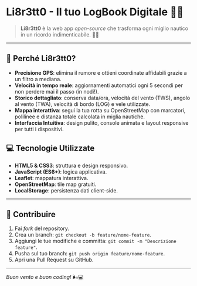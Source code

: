 # Li8r3tt0 - Il tuo LogBook Digitale 🌊⛵

&#x20;

> **Li8r3tt0** è la web app *open-source* che trasforma ogni miglio nautico in un ricordo indimenticabile. 📍📝

---

## 🎯 Perché Li8r3tt0?

- **Precisione GPS**: elimina il rumore e ottieni coordinate affidabili grazie a un filtro a mediana.
- **Velocità in tempo reale**: aggiornamenti automatici ogni 5 secondi per non perdere mai il passo (in nodi!).
- **Storico dettagliato**: conserva data/ora, velocità del vento (TWS), angolo al vento (TWA), velocità di bordo (LOG) e vele utilizzate.
- **Mappa interattiva**: segui la tua rotta su OpenStreetMap con marcatori, polilinee e distanza totale calcolata in miglia nautiche.
- **Interfaccia Intuitiva**: design pulito, console animata e layout responsive per tutti i dispositivi.

## 💻 Tecnologie Utilizzate

- **HTML5 & CSS3**: struttura e design responsivo.
- **JavaScript (ES6+)**: logica applicativa.
- **Leaflet**: mappatura interattiva.
- **OpenStreetMap**: tile map gratuiti.
- **LocalStorage**: persistenza dati client-side.

---

## 🤝 Contribuire

1. Fai *fork* del repository.
2. Crea un branch: `git checkout -b feature/nome-feature`.
3. Aggiungi le tue modifiche e committa: `git commit -m "Descrizione feature"`.
4. Pusha sul tuo branch: `git push origin feature/nome-feature`.
5. Apri una Pull Request su GitHub.

---

*Buon vento e buon coding!* 🌬️💻

